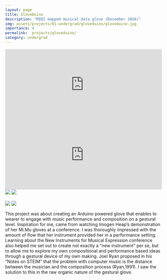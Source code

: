 ```yaml
---
layout: page
title: GloveDuino
description: "MIDI mapped musical data glove (December 2016)"
img: assets/projects/01-undergrad/gloveduino/gloveduino.jpg
importance: 4
permalink:  projects/gloveduino/
category: undergrad
---
```



<div class="row">
    <div class="col-sm mt-3 mt-md-0">
        <iframe width="100%" height="225px" src="https://player.vimeo.com/video/419610035?title=0&amp;byline=0&amp;portrait=0&amp;color=ffffff" frameborder="0" webkitallowfullscreen mozallowfullscreen allowfullscreen></iframe></div>
    </div>
    <div class="col-sm mt-3 mt-md-1">
        <iframe width="100%" height="225px" src="https://player.vimeo.com/video/419612454?title=0&amp;byline=0&amp;portrait=0&amp;color=ffffff" frameborder="0" webkitallowfullscreen mozallowfullscreen allowfullscreen></iframe></div>
    </div>
</div>
<div class="caption">
    <a href="https://arduino.cc/"><img src="https://img.shields.io/badge/Platform-Arduino-yellow?style=flat-square&logo=arduino&logoColor=white"></a>
    <a href="https://puredata.info/"><img src="https://img.shields.io/badge/Environment-PureData-orange?style=flat-square&logo=max&logoColor=white"></a>
    <!-- <a href="https://github.com/sambilbow/weathersynth/"><img src="https://img.shields.io/badge/Code-GitHub-blue?style=flat-square&logo=github&logoColor=white"></a> -->
    <br>
    <br>
    <a href="https://www.sussex.ac.uk/study/modules/undergraduate/2023/W3081-interactive-music-systems"><img src="https://img.shields.io/badge/Module-Interactive Music Systems-red?style=flat-square&logo=todoist&logoColor=white"></a>
    <a href="../assets/projects/01-undergrad/gloveduino/essay.pdf"><img src="https://img.shields.io/badge/Coursework-Essay-green?style=flat-square&logo=readthedocs&logoColor=white"></a>
</div>

This project was about creating an Arduino powered glove that enables to wearer to engage with music performance and composition on a gestural level. Inspiration for me, came from watching Imogen Heap’s demonstration of her Mi.Mu gloves at a conference. I was thoroughly impressed with the amount of flow that her instrument provided her in a performance setting. Learning about the New Instruments for Musical Expression conference also helped me set out to create not exactly a “new instrument” per se, but to allow me to explore my own compositional and performance based ideas through a gestural device of my own making. Joel Ryan proposed in his “Notes on STEIM” that the problem with computer music is the distance between the musician and the composition process (Ryan,1991). I saw the solution to this in the raw organic nature of the gestural glove.
